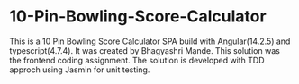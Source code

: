 # 10-Pin-Bowling-Score-Calculator
This is a 10 Pin Bowling Score Calculator SPA build with Angular(14.2.5) and typescript(4.7.4). It was created by Bhagyashri Mande. This solution was the frontend coding assignment. The solution is developed with TDD approch using Jasmin for unit testing.
